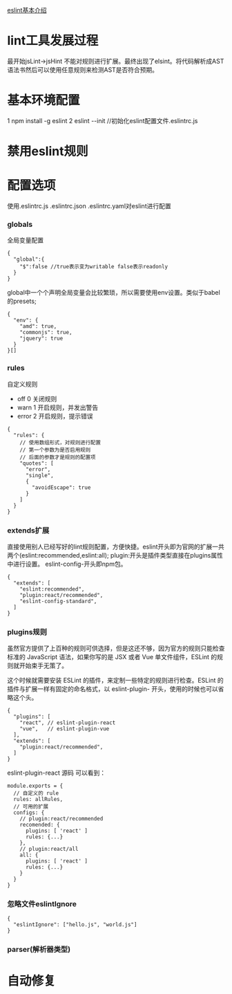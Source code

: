 [eslint基本介绍](https://zhuanlan.zhihu.com/p/112724972)
# lint工具发展过程
最开始jsLint->jsHint 不能对规则进行扩展。最终出现了elsint。将代码解析成AST语法书然后可以使用任意规则来检测AST是否符合预期。

# 基本环境配置
1 npm install -g eslint
2 eslint --init  //初始化eslint配置文件.eslintrc.js



# 禁用eslint规则


# 配置选项
使用.eslintrc.js  .eslintrc.json .eslintrc.yaml对eslint进行配置
### globals
全局变量配置
```
{
  "global":{
    "$":false //true表示变为writable false表示readonly
  }
}
```
global中一个个声明全局变量会比较繁琐，所以需要使用env设置。类似于babel的presets;
```
{
  "env": {
    "amd": true,
    "commonjs": true,
    "jquery": true
  }
}[]
```
### rules 
自定义规则
+ off 0   关闭规则
+ warn 1  开启规则，并发出警告
+ error 2 开启规则，提示错误
```
{
  "rules": {
    // 使用数组形式，对规则进行配置
    // 第一个参数为是否启用规则
    // 后面的参数才是规则的配置项
    "quotes": [
      "error",
      "single",
      {
        "avoidEscape": true
      }
    ]
  }
}
```
### extends扩展
直接使用别人已经写好的lint规则配置，方便快捷。eslint开头即为官网的扩展一共两个(eslint:recommended,eslint:all);
plugin:开头是插件类型直接在plugins属性中进行设置。
eslint-config-开头即npm包。
```
{
  "extends": [
    "eslint:recommended",
    "plugin:react/recommended",
    "eslint-config-standard",
  ]
}
```
### plugins规则
虽然官方提供了上百种的规则可供选择，但是这还不够，因为官方的规则只能检查标准的 JavaScript 语法，如果你写的是 JSX 或者 Vue 单文件组件，ESLint 的规则就开始束手无策了。

这个时候就需要安装 ESLint 的插件，来定制一些特定的规则进行检查。ESLint 的插件与扩展一样有固定的命名格式，以 eslint-plugin- 开头，使用的时候也可以省略这个头。
```
{
  "plugins": [
    "react", // eslint-plugin-react
    "vue",   // eslint-plugin-vue
  ],
  "extends": [
    "plugin:react/recommended",
  ]
}
```
eslint-plugin-react 源码 可以看到：
```
module.exports = {
  // 自定义的 rule
  rules: allRules,
  // 可用的扩展
  configs: {
    // plugin:react/recommended
    recomended: {
      plugins: [ 'react' ]
      rules: {...}
    },
    // plugin:react/all
    all: {
      plugins: [ 'react' ]
      rules: {...}
    }
  }
}
```
### 忽略文件eslintIgnore
```
{
  "eslintIgnore": ["hello.js", "world.js"]
}
```

### parser(解析器类型)



# 自动修复
